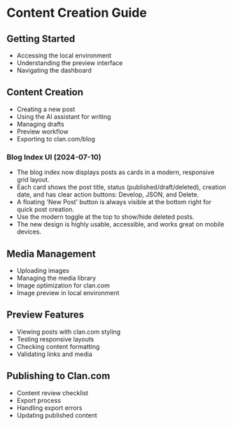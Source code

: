 # Content Creation Guide

## Getting Started
- Accessing the local environment
- Understanding the preview interface
- Navigating the dashboard

## Content Creation
- Creating a new post
- Using the AI assistant for writing
- Managing drafts
- Preview workflow
- Exporting to clan.com/blog

### Blog Index UI (2024-07-10)
- The blog index now displays posts as cards in a modern, responsive grid layout.
- Each card shows the post title, status (published/draft/deleted), creation date, and has clear action buttons: Develop, JSON, and Delete.
- A floating 'New Post' button is always visible at the bottom right for quick post creation.
- Use the modern toggle at the top to show/hide deleted posts.
- The new design is highly usable, accessible, and works great on mobile devices.

## Media Management
- Uploading images
- Managing the media library
- Image optimization for clan.com
- Image preview in local environment

## Preview Features
- Viewing posts with clan.com styling
- Testing responsive layouts
- Checking content formatting
- Validating links and media

## Publishing to Clan.com
- Content review checklist
- Export process
- Handling export errors
- Updating published content 